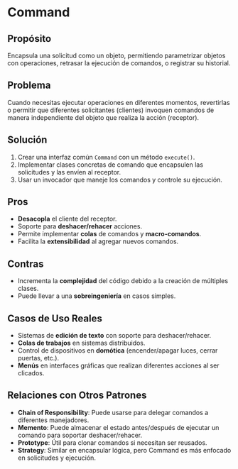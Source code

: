 # **Command**

## **Propósito**

Encapsula una solicitud como un objeto, permitiendo parametrizar objetos con operaciones, retrasar la ejecución de comandos, o registrar su historial.

## **Problema**

Cuando necesitas ejecutar operaciones en diferentes momentos, revertirlas o permitir que diferentes solicitantes (clientes) invoquen comandos de manera independiente del objeto que realiza la acción (receptor).

## **Solución**

1. Crear una interfaz común `Command` con un método `execute()`.
2. Implementar clases concretas de comando que encapsulen las solicitudes y las envíen al receptor.
3. Usar un invocador que maneje los comandos y controle su ejecución.

## **Pros**

- **Desacopla** el cliente del receptor.
- Soporte para **deshacer/rehacer** acciones.
- Permite implementar **colas** de comandos y **macro-comandos**.
- Facilita la **extensibilidad** al agregar nuevos comandos.

## **Contras**

- Incrementa la **complejidad** del código debido a la creación de múltiples clases.
- Puede llevar a una **sobreingeniería** en casos simples.

## **Casos de Uso Reales**

- Sistemas de **edición de texto** con soporte para deshacer/rehacer.
- **Colas de trabajos** en sistemas distribuidos.
- Control de dispositivos en **domótica** (encender/apagar luces, cerrar puertas, etc.).
- **Menús** en interfaces gráficas que realizan diferentes acciones al ser clicados.

## **Relaciones con Otros Patrones**

- **Chain of Responsibility**: Puede usarse para delegar comandos a diferentes manejadores.
- **Memento**: Puede almacenar el estado antes/después de ejecutar un comando para soportar deshacer/rehacer.
- **Prototype**: Útil para clonar comandos si necesitan ser reusados.
- **Strategy**: Similar en encapsular lógica, pero Command es más enfocado en solicitudes y ejecución.
